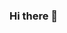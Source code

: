 ### Hi there 👋

<!--
**codero4ik/codero4ik** is a ✨ _special_ ✨ repository because its `README.md` (this file) appears on your GitHub profile.
Here are some ideas to get you started:

[![Anurag's GitHub stats](https://github-readme-stats.vercel.app/api?username=codero4ik)](https://github.com/anuraghazra/github-readme-stats)
- 🔭 I’m currently working on ...
- 🌱 I’m currently learning ...
- 👯 I’m looking to collaborate on ...
- 🤔 I’m looking for help with ...
- 💬 Ask me about ...
- 📫 How to reach me: ...
- 😄 Pronouns: ...
- ⚡ Fun fact: ...
-->
